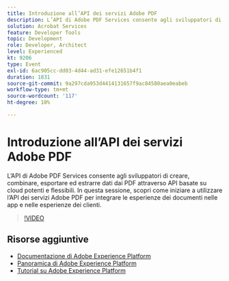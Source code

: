 ```yaml
---
title: Introduzione all’API dei servizi Adobe PDF
description: L’API di Adobe PDF Services consente agli sviluppatori di creare, combinare, esportare ed estrarre dati dai PDF attraverso API basate su cloud potenti e flessibili. In questa sessione, scopri come iniziare a utilizzare l’API dei servizi Adobe PDF per integrare le esperienze dei documenti nelle app e nelle esperienze dei clienti.
solution: Acrobat Services
feature: Developer Tools
topic: Development
role: Developer, Architect
level: Experienced
kt: 9206
type: Event
exl-id: 6ac905cc-dd03-4d44-ad31-efe12651b4f1
duration: 1831
source-git-commit: 9a297cda953d4414131657f9ac84580aea0eabeb
workflow-type: tm+mt
source-wordcount: '117'
ht-degree: 10%

---
```


# Introduzione all’API dei servizi Adobe PDF

L’API di Adobe PDF Services consente agli sviluppatori di creare, combinare, esportare ed estrarre dati dai PDF attraverso API basate su cloud potenti e flessibili. In questa sessione, scopri come iniziare a utilizzare l’API dei servizi Adobe PDF per integrare le esperienze dei documenti nelle app e nelle esperienze dei clienti.


>[!VIDEO](https://video.tv.adobe.com/v/337601/?quality=12&learn=on&hidetitle=true)

## Risorse aggiuntive

- [Documentazione di Adobe Experience Platform](https://experienceleague.adobe.com/docs/experience-platform.html)
- [Panoramica di Adobe Experience Platform](https://experienceleague.adobe.com/docs/experience-platform/landing/home.html?lang=it)
- [Tutorial su Adobe Experience Platform](https://experienceleague.adobe.com/docs/platform-learn/tutorials/overview.html?lang=it)
